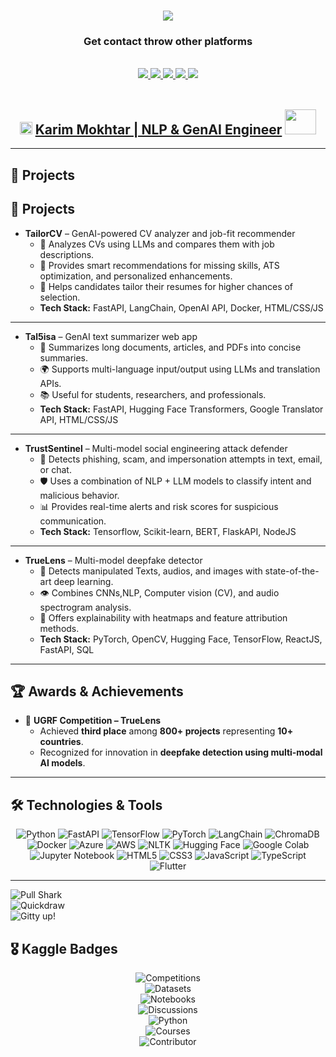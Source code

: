 <h1 align="center">
    <img src="https://readme-typing-svg.herokuapp.com/?font=Righteous&size=35&color=7B68EE&center=true&vCenter=true&width=600&height=70&duration=4000&lines=Hello,+how+are+you?;+I'm+Karim+Mokhtar;Welcome+to+my+GitHub!" />
</h1>

<h3 align="center">Get contact throw other platforms</h3>

<br/>

<div align="center">
  <a href="mailto:karim.mokhtar.career@gmail.com">
    <img src="https://img.shields.io/badge/Gmail-EA4335?style=for-the-badge&logo=gmail&logoColor=white" />
  </a>
  <a href="https://wa.me/201143740158">
    <img src="https://img.shields.io/badge/WhatsApp-25D366?style=for-the-badge&logo=whatsapp&logoColor=white" />
  </a>
  <a href="https://www.linkedin.com/in/karim-mokhtar-ramadan/" target="_blank">
    <img src="https://img.shields.io/badge/LinkedIn-0A66C2?style=for-the-badge&logo=linkedin&logoColor=white" />
  </a>
  <a href="https://www.kaggle.com/karimmo5tar" target="_blank">
    <img src="https://img.shields.io/badge/Kaggle-20BEFF?style=for-the-badge&logo=kaggle&logoColor=white" />
  </a>
  <a href="https://web.facebook.com/kemo.rmdan.2222" target="_blank">
    <img src="https://img.shields.io/badge/Facebook-1877F2?style=for-the-badge&logo=facebook&logoColor=white" />
  </a>
</div>

<br/>

<div align="center">

## **<img src="https://cdn-icons-png.flaticon.com/512/942/942748.png" alt="Link" width="20" height="20"> [Karim Mokhtar | NLP & GenAI Engineer](https://drive.google.com/file/d/1RpippEJ5QgwO8mzpcFcH6y1xV3cqarT_/view?usp=sharing) <img src="https://media.giphy.com/media/mBYkXvLxkHZFmqBHIC/giphy.gif" width=50px height=40px>**

</div>

---

## 🚀 Projects
## 🚀 Projects

- **TailorCV** – GenAI-powered CV analyzer and job-fit recommender  
  - 📄 Analyzes CVs using LLMs and compares them with job descriptions.  
  - 🤖 Provides smart recommendations for missing skills, ATS optimization, and personalized enhancements.  
  - 💼 Helps candidates tailor their resumes for higher chances of selection.  
  - **Tech Stack:** FastAPI, LangChain, OpenAI API, Docker, HTML/CSS/JS  

---

- **Tal5isa** – GenAI text summarizer web app  
  - 📝 Summarizes long documents, articles, and PDFs into concise summaries.  
  - 🌍 Supports multi-language input/output using LLMs and translation APIs.  
  - 📚 Useful for students, researchers, and professionals.  
  - **Tech Stack:** FastAPI, Hugging Face Transformers, Google Translator API, HTML/CSS/JS  

---

- **TrustSentinel** – Multi-model social engineering attack defender  
  - 🔐 Detects phishing, scam, and impersonation attempts in text, email, or chat.  
  - 🛡️ Uses a combination of NLP + LLM models to classify intent and malicious behavior.  
  - 📊 Provides real-time alerts and risk scores for suspicious communication.  
  - **Tech Stack:** Tensorflow, Scikit-learn, BERT, FlaskAPI, NodeJS  

---

- **TrueLens** – Multi-model deepfake detector  
  - 🎥 Detects manipulated Texts, audios, and images with state-of-the-art deep learning.  
  - 👁️ Combines CNNs,NLP, Computer vision (CV), and audio spectrogram analysis.  
  - 🔎 Offers explainability with heatmaps and feature attribution methods.  
  - **Tech Stack:** PyTorch, OpenCV, Hugging Face, TensorFlow, ReactJS, FastAPI, SQL  


---

## 🏆 Awards & Achievements
- 🥉 **UGRF Competition – TrueLens**  
  - Achieved **third place** among **800+ projects** representing **10+ countries**.  
  - Recognized for innovation in **deepfake detection using multi-modal AI models**.    

---

## 🛠️ Technologies & Tools
<div align="center">

![Python](https://img.shields.io/badge/Python-3776AB?style=for-the-badge&logo=python&logoColor=white) 
![FastAPI](https://img.shields.io/badge/FastAPI-009688?style=for-the-badge&logo=fastapi&logoColor=white) 
![TensorFlow](https://img.shields.io/badge/TensorFlow-FF6F00?style=for-the-badge&logo=tensorflow&logoColor=white) 
![PyTorch](https://img.shields.io/badge/PyTorch-EE4C2C?style=for-the-badge&logo=pytorch&logoColor=white) 
![LangChain](https://img.shields.io/badge/LangChain-000000?style=for-the-badge&logo=chainlink&logoColor=white) 
![ChromaDB](https://img.shields.io/badge/ChromaDB-6200EA?style=for-the-badge&logo=database&logoColor=white) 
![Docker](https://img.shields.io/badge/Docker-2496ED?style=for-the-badge&logo=docker&logoColor=white) 
![Azure](https://img.shields.io/badge/Azure-0089D6?style=for-the-badge&logo=microsoftazure&logoColor=white) 
![AWS](https://img.shields.io/badge/AWS-FF9900?style=for-the-badge&logo=amazonaws&logoColor=white) 
![NLTK](https://img.shields.io/badge/NLTK-154360?style=for-the-badge&logo=python&logoColor=white) 
![Hugging Face](https://img.shields.io/badge/HuggingFace-FFDD00?style=for-the-badge&logo=huggingface&logoColor=black) 
![Google Colab](https://img.shields.io/badge/Google%20Colab-F9AB00?style=for-the-badge&logo=googlecolab&logoColor=black) 
![Jupyter Notebook](https://img.shields.io/badge/Jupyter-F37626?style=for-the-badge&logo=jupyter&logoColor=white) 
![HTML5](https://img.shields.io/badge/HTML5-E34F26?style=for-the-badge&logo=html5&logoColor=white) 
![CSS3](https://img.shields.io/badge/CSS3-1572B6?style=for-the-badge&logo=css3&logoColor=white) 
![JavaScript](https://img.shields.io/badge/JavaScript-F7DF1E?style=for-the-badge&logo=javascript&logoColor=black) 
![TypeScript](https://img.shields.io/badge/TypeScript-3178C6?style=for-the-badge&logo=typescript&logoColor=white) 
![Flutter](https://img.shields.io/badge/Flutter-02569B?style=for-the-badge&logo=flutter&logoColor=white) 

</div>

---

<!-- GitHub Achievements -->
![Pull Shark](https://img.shields.io/badge/Pull%20Shark-181717?style=for-the-badge&logo=github&logoColor=white)  
![Quickdraw](https://img.shields.io/badge/Quickdraw-181717?style=for-the-badge&logo=github&logoColor=white)  
![Gitty up!](https://img.shields.io/badge/Gitty%20up!-181717?style=for-the-badge&logo=github&logoColor=white)  

## 🎖️ Kaggle Badges
<div align="center">

![Competitions](https://img.shields.io/badge/Competitions-Blue?style=for-the-badge&logo=kaggle&logoColor=white)  
![Datasets](https://img.shields.io/badge/Datasets-Green?style=for-the-badge&logo=kaggle&logoColor=white)  
![Notebooks](https://img.shields.io/badge/Notebooks-Purple?style=for-the-badge&logo=kaggle&logoColor=white)  
![Discussions](https://img.shields.io/badge/Discussions-Orange?style=for-the-badge&logo=kaggle&logoColor=white)  
![Python](https://img.shields.io/badge/Python-3776AB?style=for-the-badge&logo=python&logoColor=white)  
![Courses](https://img.shields.io/badge/MicroCourses-9C27B0?style=for-the-badge&logo=kaggle&logoColor=white)  
![Contributor](https://img.shields.io/badge/Contributor-FF9800?style=for-the-badge&logo=kaggle&logoColor=white)  
</div>



